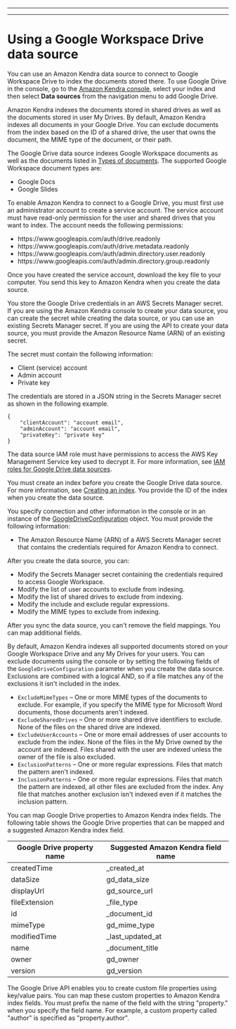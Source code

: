 --------

--------

# Using a Google Workspace Drive data source<a name="data-source-google-drive"></a>

You can use an Amazon Kendra data source to connect to Google Workspace Drive to index the documents stored there\. To use Google Drive in the console, go to the [Amazon Kendra console](https://console.aws.amazon.com/kendra/), select your index and then select **Data sources** from the navigation menu to add Google Drive\.

Amazon Kendra indexes the documents stored in shared drives as well as the documents stored in user My Drives\. By default, Amazon Kendra indexes all documents in your Google Drive\. You can exclude documents from the index based on the ID of a shared drive, the user that owns the document, the MIME type of the document, or their path\.

The Google Drive data source indexes Google Workspace documents as well as the documents listed in [Types of documents](index-document-types.md)\. The supported Google Workspace document types are: 
+ Google Docs
+ Google Slides

To enable Amazon Kendra to connect to a Google Drive, you must first use an administrator account to create a service account\. The service account must have read\-only permission for the user and shared drives that you want to index\. The account needs the following permissions:
+ https://www\.googleapis\.com/auth/drive\.readonly
+ https://www\.googleapis\.com/auth/drive\.metadata\.readonly
+ https://www\.googleapis\.com/auth/admin\.directory\.user\.readonly
+ https://www\.googleapis\.com/auth/admin\.directory\.group\.readonly

Once you have created the service account, download the key file to your computer\. You send this key to Amazon Kendra when you create the data source\.

You store the Google Drive credentials in an AWS Secrets Manager secret\. If you are using the Amazon Kendra console to create your data source, you can create the secret while creating the data source, or you can use an existing Secrets Manager secret\. If you are using the API to create your data source, you must provide the Amazon Resource Name \(ARN\) of an existing secret\.

The secret must contain the following information:
+ Client \(service\) account
+ Admin account
+ Private key

The credentials are stored in a JSON string in the Secrets Manager secret as shown in the following example\.

```
{
    "clientAccount": "account email",
    "adminAccount": "account email",
    "privateKey": "private key"
}
```

The data source IAM role must have permissions to access the AWS Key Management Service key used to decrypt it\. For more information, see [IAM roles for Google Drive data sources](https://docs.aws.amazon.com/kendra/latest/dg/iam-roles.html#iam-roles-ds)\.

You must create an index before you create the Google Drive data source\. For more information, see [Creating an index](https://docs.aws.amazon.com/kendra/latest/dg/create-index.html)\. You provide the ID of the index when you create the data source\.

You specify connection and other information in the console or in an instance of the [GoogleDriveConfiguration](https://docs.aws.amazon.com/kendra/latest/dg/API_GoogleDriveConfiguration.html) object\. You must provide the following information:
+ The Amazon Resource Name \(ARN\) of a AWS Secrets Manager secret that contains the credentials required for Amazon Kendra to connect\.

After you create the data source, you can:
+ Modify the Secrets Manager secret containing the credentials required to access Google Workspace\.
+ Modify the list of user accounts to exclude from indexing\.
+ Modify the list of shared drives to exclude from indexing\.
+ Modify the include and exclude regular expressions\.
+ Modify the MIME types to exclude from indexing\.

After you sync the data source, you can't remove the field mappings\. You can map additional fields\.

By default, Amazon Kendra indexes all supported documents stored on your Google Workspace Drive and any My Drives for your users\. You can exclude documents using the console or by setting the following fields of the `GoogleDriveConfiguration` parameter when you create the data source\. Exclusions are combined with a logical AND, so if a file matches any of the exclusions it isn't included in the index\.
+ `ExcludeMimeTypes` – One or more MIME types of the documents to exclude\. For example, if you specify the MIME type for Microsoft Word documents, those documents aren't indexed\.
+ `ExcludeSharedDrives` – One or more shared drive identifiers to exclude\. None of the files on the shared drive are indexed\.
+ `ExcludeUserAccounts` – One or more email addresses of user accounts to exclude from the index\. None of the files in the My Drive owned by the account are indexed\. Files shared with the user are indexed unless the owner of the file is also excluded\.
+ `ExclusionPatterns` – One or more regular expressions\. Files that match the pattern aren't indexed\.
+ `InclusionPatterns` – One or more regular expressions\. Files that match the pattern are indexed, all other files are excluded from the index\. Any file that matches another exclusion isn't indexed even if it matches the inclusion pattern\.

You can map Google Drive properties to Amazon Kendra index fields\. The following table shows the Google Drive properties that can be mapped and a suggested Amazon Kendra index field\.


| Google Drive property name | Suggested Amazon Kendra field name | 
| --- | --- | 
| createdTime | \_created\_at | 
| dataSize | gd\_data\_size | 
| displayUrl | gd\_source\_url | 
| fileExtension | \_file\_type | 
| id | \_document\_id | 
| mimeType | gd\_mime\_type | 
| modifiedTime | \_last\_updated\_at | 
| name | \_document\_title | 
| owner | gd\_owner | 
| version | gd\_version | 

The Google Drive API enables you to create custom file properties using key/value pairs\. You can map these custom properties to Amazon Kendra index fields\. You must prefix the name of the field with the string "property\." when you specify the field name\. For example, a custom property called "author" is specified as "property\.author"\.